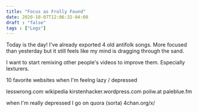 ```yaml
---
title: "Focus as Frolly Found"
date: 2020-10-07T12:06:32-04:00
draft : "false"
tags : ["Logs"]
---
```


<!--more-->

Today is the day! I've already exported 4 old antifolk songs. More focused than yesterday but it still feels like my mind is dragging through the sand.

I want to start remixing other people's videos to improve them. Especially lexturers.


10 favorite websites when I'm feelng lazy / depressed   

lesswrong.com
wikipedia
kirstenhacker.wordpress.com
poliw.at
paleblue.fm

when I'm really depressed I go on
quora (sorta)
4chan.org/x/

<!--

| Dailies        | Questions           | Answers  |
| ------------- |:-------------:| -----:|
| Read()      | *What did you read?* | X |
| Write()      | *What did you write?*      |   X |
| Exercise() | *Dance workout (or otherwise?)*      |    X |

| AJ() | *You bounced what track:*      |    X |
| FA() | *You sang what live:*      |    X |
| FBR() | *What did you make?*      |    X |
| HH() | *You filmed what:*      |    X |
| LaC() | *You called who:*      |    X |
| PBA() | *You recorded what:*      |    X |
| PBD() | *You did what for PBD?*      |    X |
| SingSong Antifolk() | *Uploaded what to archive:*      |    X |

| Web() | *You did what to POLIW.AT?*      |    X |
| Love&Legacy() | *You did what for friends/fam?*      |    X |
| God() | *You're grateful for what?*      |    X |
<sub>v1.0</sub>

 -->
